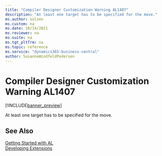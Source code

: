```yaml
---
title: "Compiler Designer Customization Warning AL1407"
description: "At least one target has to be specified for the move."
ms.author: solsen
ms.custom: na
ms.date: 10/14/2021
ms.reviewer: na
ms.suite: na
ms.tgt_pltfrm: na
ms.topic: reference
ms.service: "dynamics365-business-central"
author: SusanneWindfeldPedersen
---
```

[//]: # (START>DO_NOT_EDIT)
[//]: # (IMPORTANT:Do not edit any of the content between here and the END>DO_NOT_EDIT.)
[//]: # (Any modifications should be made in the .xml files in the ModernDev repo.)
# Compiler Designer Customization Warning AL1407

[!INCLUDE[banner_preview](../includes/banner_preview.md)]

At least one target has to be specified for the move.


[//]: # (IMPORTANT: END>DO_NOT_EDIT)
## See Also  
[Getting Started with AL](../devenv-get-started.md)  
[Developing Extensions](../devenv-dev-overview.md)  